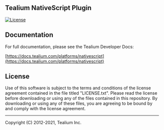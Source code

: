 ## Tealium NativeScript Plugin

[![License](https://img.shields.io/badge/license-Proprietary-blue.svg?style=flat
           )](https://github.com/Tealium/cordova-plugin/blob/master/LICENSE.txt)


## Documentation
For full documentation, please see the Tealium Developer Docs: 

[https://docs.tealium.com/platforms/nativescript](https://docs.tealium.com/platforms/nativescript)

## License

Use of this software is subject to the terms and conditions of the license agreement contained in the file titled "LICENSE.txt".  Please read the license before downloading or using any of the files contained in this repository. By downloading or using any of these files, you are agreeing to be bound by and comply with the license agreement.

 
---
Copyright (C) 2012-2021, Tealium Inc.